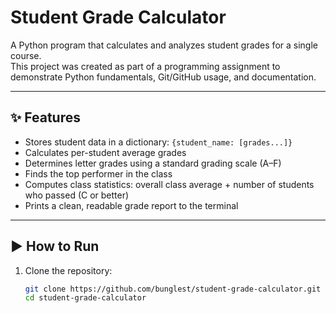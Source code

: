 # Student Grade Calculator

A Python program that calculates and analyzes student grades for a single course.  
This project was created as part of a programming assignment to demonstrate Python fundamentals, Git/GitHub usage, and documentation.

---

## ✨ Features
- Stores student data in a dictionary: `{student_name: [grades...]}`  
- Calculates per-student average grades  
- Determines letter grades using a standard grading scale (A–F)  
- Finds the top performer in the class  
- Computes class statistics: overall class average + number of students who passed (C or better)  
- Prints a clean, readable grade report to the terminal  

---

## ▶️ How to Run
1. Clone the repository:
   ```bash
   git clone https://github.com/bunglest/student-grade-calculator.git
   cd student-grade-calculator